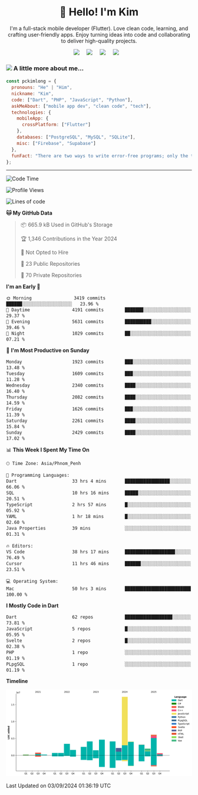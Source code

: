 <h1 align="center">👋 Hello! I'm Kim</h1>

<p align="center">
   I'm a full-stack mobile developer (Flutter). Love clean code, learning, and crafting user-friendly apps. Enjoy turning ideas into code and collaborating to deliver high-quality projects.
</p>

<p align="center">
  <a href="mailto:pochkimlong88@gmail.com"><img src="https://img.shields.io/badge/gmail-%23D14836.svg?&style=for-the-badge&logo=gmail&logoColor=white" /></a>&nbsp;&nbsp;&nbsp;&nbsp;
  <a href="https://t.me/pochkimlong/"><img src="https://img.shields.io/badge/telegram-%230077B5.svg?&style=for-the-badge&logo=telegram&logoColor=white" /></a>&nbsp;&nbsp;&nbsp;&nbsp;
  <a href="https://www.youtube.com/@PochKimlong/"><img src="https://img.shields.io/badge/youtube-%23dc2743.svg?&style=for-the-badge&logo=youtube&logoColor=white" /></a>&nbsp;&nbsp;&nbsp;&nbsp;
  <a href="https://www.tiktok.com/@pckimlong/"><img src="https://img.shields.io/badge/tiktok-%23000000.svg?&style=for-the-badge&logo=tiktok&logoColor=white" /></a>&nbsp;&nbsp;&nbsp;&nbsp;
</p>

### <img src="https://media.giphy.com/media/VgCDAzcKvsR6OM0uWg/giphy.gif" width="50"> A little more about me...  

```javascript
const pckimlong = {
  pronouns: "He" | "Him",
  nickname: "Kim",
  code: ["Dart", "PHP", "JavaScript", "Python"],
  askMeAbout: ["mobile app dev", "clean code", "tech"],
  technologies: {
    mobileApp: {
      crossPlatform: ["Flutter"]
    },
    databases: ["PostgreSQL", "MySQL", "SQLite"],
    misc: ["Firebase", "Supabase"]
  },
  funFact: "There are two ways to write error-free programs; only the third one works."
};
```
---

<!--START_SECTION:waka-->
![Code Time](http://img.shields.io/badge/Code%20Time-458%20hrs%2038%20mins-blue)

![Profile Views](http://img.shields.io/badge/Profile%20Views-2-blue)

![Lines of code](https://img.shields.io/badge/From%20Hello%20World%20I%27ve%20Written-26.4%20million%20lines%20of%20code-blue)

**🐱 My GitHub Data** 

> 📦 665.9 kB Used in GitHub's Storage 
 > 
> 🏆 1,346 Contributions in the Year 2024
 > 
> 🚫 Not Opted to Hire
 > 
> 📜 23 Public Repositories 
 > 
> 🔑 70 Private Repositories 
 > 
**I'm an Early 🐤** 

```text
🌞 Morning                3419 commits        ██████░░░░░░░░░░░░░░░░░░░   23.96 % 
🌆 Daytime                4191 commits        ███████░░░░░░░░░░░░░░░░░░   29.37 % 
🌃 Evening                5631 commits        ██████████░░░░░░░░░░░░░░░   39.46 % 
🌙 Night                  1029 commits        ██░░░░░░░░░░░░░░░░░░░░░░░   07.21 % 
```
📅 **I'm Most Productive on Sunday** 

```text
Monday                   1923 commits        ███░░░░░░░░░░░░░░░░░░░░░░   13.48 % 
Tuesday                  1609 commits        ███░░░░░░░░░░░░░░░░░░░░░░   11.28 % 
Wednesday                2340 commits        ████░░░░░░░░░░░░░░░░░░░░░   16.40 % 
Thursday                 2082 commits        ████░░░░░░░░░░░░░░░░░░░░░   14.59 % 
Friday                   1626 commits        ███░░░░░░░░░░░░░░░░░░░░░░   11.39 % 
Saturday                 2261 commits        ████░░░░░░░░░░░░░░░░░░░░░   15.84 % 
Sunday                   2429 commits        ████░░░░░░░░░░░░░░░░░░░░░   17.02 % 
```


📊 **This Week I Spent My Time On** 

```text
🕑︎ Time Zone: Asia/Phnom_Penh

💬 Programming Languages: 
Dart                     33 hrs 4 mins       █████████████████░░░░░░░░   66.06 % 
SQL                      10 hrs 16 mins      █████░░░░░░░░░░░░░░░░░░░░   20.51 % 
TypeScript               2 hrs 57 mins       █░░░░░░░░░░░░░░░░░░░░░░░░   05.92 % 
YAML                     1 hr 18 mins        █░░░░░░░░░░░░░░░░░░░░░░░░   02.60 % 
Java Properties          39 mins             ░░░░░░░░░░░░░░░░░░░░░░░░░   01.31 % 

🔥 Editors: 
VS Code                  38 hrs 17 mins      ███████████████████░░░░░░   76.49 % 
Cursor                   11 hrs 46 mins      ██████░░░░░░░░░░░░░░░░░░░   23.51 % 

💻 Operating System: 
Mac                      50 hrs 3 mins       █████████████████████████   100.00 % 
```

**I Mostly Code in Dart** 

```text
Dart                     62 repos            ██████████████████░░░░░░░   73.81 % 
JavaScript               5 repos             █░░░░░░░░░░░░░░░░░░░░░░░░   05.95 % 
Svelte                   2 repos             █░░░░░░░░░░░░░░░░░░░░░░░░   02.38 % 
PHP                      1 repo              ░░░░░░░░░░░░░░░░░░░░░░░░░   01.19 % 
PLpgSQL                  1 repo              ░░░░░░░░░░░░░░░░░░░░░░░░░   01.19 % 
```



**Timeline**

![Lines of Code chart](https://raw.githubusercontent.com/pckimlong/pckimlong/main/assets/bar_graph.png)


 Last Updated on 03/09/2024 01:36:19 UTC
<!--END_SECTION:waka-->

<!---
PochKimlong/PochKimlong is a ✨ special ✨ repository because its `README.md` (this file) appears on your GitHub profile.
You can click the Preview link to take a look at your changes.
--->
